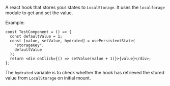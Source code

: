 A react hook that stores your states to `LocalStorage`. It uses the `localforage` module to get and set the value.

Example:
````
const TestComponent = () => {
  const defaultValue = 1;
  const [value, setValue, hydrated] = usePersistentState(
    "storageKey",
    defaultValue
  );
  return <div onClick={() => setValue(value + 1)}>{value}</div>;
};
````

The `hydrated` variable is to check whether the hook has retrieved the stored value from `LocalStorage` on initial mount. 
